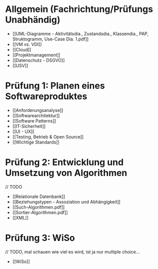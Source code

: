 # Allgemein (Fachrichtung/Prüfungs Unabhändig)
- [[UML-Diagramme - Aktivitätsdia., Zustandsdia., Klassendia., PAP, Struktogramm, Use-Case Dia. 1.pdf]]
- [[VM vs. VDI]]
- [[Cloud]]
- [[Projektmanagement]]
- [[Datenschutz - DSGVO]]
- [[USV]]
# Prüfung 1: Planen eines Softwareproduktes
- [[Anforderungsanalyse]]
- [[Softwarearchitektur]]
- [[Software Patterns]]
- [[IT-Sicherheit]]
- [[UI - UX]]
- [[Testing, Betrieb & Open Source]]
- [[Wichtige Standards]]

# Prüfung 2: Entwicklung und Umsetzung von Algorithmen
// TODO
- [[Relationale Datenbank]]
- [[Beziehungstypen - Assoziation und Abhängigkeit]]
- [[Such-Algorithmen.pdf]]
- [[Sortier-Algorithmen.pdf]]
- [[XML]]


# Prüfung 3: WiSo
// TODO, mal schauen wie viel es wird, ist ja nur multiple choice…
- [[WiSo]]